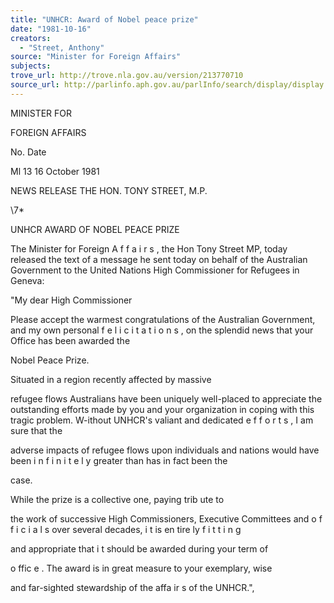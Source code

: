 ```yaml
---
title: "UNHCR: Award of Nobel peace prize"
date: "1981-10-16"
creators:
  - "Street, Anthony"
source: "Minister for Foreign Affairs"
subjects:
trove_url: http://trove.nla.gov.au/version/213770710
source_url: http://parlinfo.aph.gov.au/parlInfo/search/display/display.w3p;query=Id%3A%22media/pressrel/HPR08009739%22
---
```


 MINISTER FOR 

 FOREIGN AFFAIRS

 No. Date 

 Ml 13 16 October 1981

 NEWS RELEASE THE HON. TONY STREET, M.P.

 \7*

 UNHCR AWARD OF NOBEL PEACE PRIZE

 The Minister for Foreign A f f a i r s , the Hon Tony Street   MP, today released the text of a message he sent today on   behalf of the Australian Government to the United Nations High   Commissioner for Refugees in Geneva:

 "My dear High Commissioner

 Please accept the warmest congratulations of the   Australian Government, and my own personal f e l i c i t a t i o n s ,  on   the splendid news that your Office has been awarded the  

 Nobel Peace Prize.

 Situated in a region recently affected by massive  

 refugee flows Australians have been uniquely well-placed to   appreciate the outstanding efforts made by you and your   organization in coping with this tragic problem. W-ithout   UNHCR's valiant and dedicated e f f o r t s , I am sure that the  

 adverse impacts of refugee flows upon individuals and nations   would have been i n f i n i t e l y  greater than has in fact been the  

 case.

 While the prize is a collective one, paying trib ute to  

 the work of successive High Commissioners, Executive Committees   and o f f i c i a l s  over several decades, i t  is en tire ly f i t t i n g  

 and appropriate that i t  should be awarded during your term of  

 o ffic e . The award is in great measure to your exemplary, wise  

 and far-sighted stewardship of the affa ir s of the UNHCR.",

